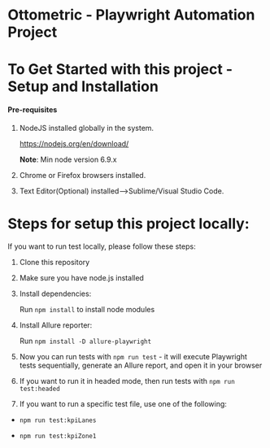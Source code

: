 
# Ottometric - Playwright Automation Project

# To Get Started with this project - Setup and Installation

#### Pre-requisites
1. NodeJS installed globally in the system.

    https://nodejs.org/en/download/

    **Note**: Min node version 6.9.x

2. Chrome or Firefox browsers installed.

3. Text Editor(Optional) installed-->Sublime/Visual Studio Code.


# Steps for setup this project locally:

If you want to run test locally, please follow these steps:

1. Clone this repository

2. Make sure you have node.js installed

3. Install dependencies:
  
    Run ```npm install``` to install node modules

 4. Install Allure reporter:
 
    Run ```npm install -D allure-playwright```

5. Now you can run tests with ```npm run test``` - it will execute Playwright tests sequentially, generate an Allure report, and open it in your browser

6. If you want to run it in headed mode, then run tests with ```npm run test:headed```

7. If you want to run a specific test file, use one of the following:

- ```npm run test:kpiLanes```

- ```npm run test:kpiZone1```